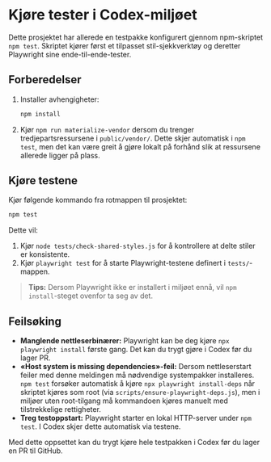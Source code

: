 # Kjøre tester i Codex-miljøet

Dette prosjektet har allerede en testpakke konfigurert gjennom npm-skriptet `npm test`. Skriptet kjører først et tilpasset stil-sjekkverktøy og deretter Playwright sine ende-til-ende-tester.

## Forberedelser
1. Installer avhengigheter:
   ```bash
   npm install
   ```

2. Kjør `npm run materialize-vendor` dersom du trenger tredjepartsressursene i `public/vendor/`. Dette skjer automatisk i `npm test`, men det kan være greit å gjøre lokalt på forhånd slik at ressursene allerede ligger på plass.

## Kjøre testene
Kjør følgende kommando fra rotmappen til prosjektet:

```bash
npm test
```

Dette vil:
1. Kjør `node tests/check-shared-styles.js` for å kontrollere at delte stiler er konsistente.
2. Kjør `playwright test` for å starte Playwright-testene definert i `tests/`-mappen.

> **Tips:** Dersom Playwright ikke er installert i miljøet ennå, vil `npm install`-steget ovenfor ta seg av det.

## Feilsøking
- **Manglende nettleserbinærer:** Playwright kan be deg kjøre `npx playwright install` første gang. Det kan du trygt gjøre i Codex før du lager PR.
- **«Host system is missing dependencies»-feil:** Dersom nettleserstart feiler med denne meldingen må nødvendige systempakker installeres. `npm test` forsøker automatisk å kjøre `npx playwright install-deps` når skriptet kjøres som root (via `scripts/ensure-playwright-deps.js`), men i miljøer uten root-tilgang må kommandoen kjøres manuelt med tilstrekkelige rettigheter.
- **Treg testoppstart:** Playwright starter en lokal HTTP-server under `npm test`. I Codex skjer dette automatisk via testene.

Med dette oppsettet kan du trygt kjøre hele testpakken i Codex før du lager en PR til GitHub.
